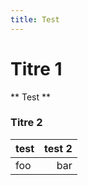 ```yaml
---
title: Test
---
```


# Titre 1
** Test **
### Titre 2


| test | test 2 |
| :-----|--------:|
| foo | bar |
